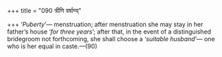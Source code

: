 +++
title = "090 त्रीणि वर्षाण्य्"

+++
‘*Puberty*’— menstruation; after menstruation she may stay in her
father’s house ‘*for three years*’; after that, in the event of a
distinguished bridegroom not forthcoming, she shall choose a ‘*suitable
husband*’— one who is her equal in caste.—(90)



